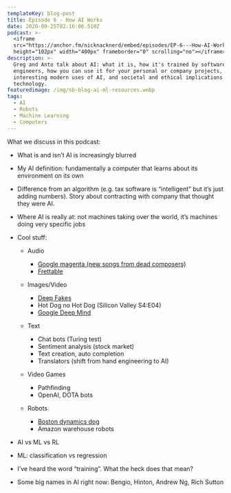```yaml
---
templateKey: blog-post
title: Episode 6 - How AI Works
date: 2020-09-25T02:16:06.510Z
podcast: >-
  <iframe
  src="https://anchor.fm/nicknacknerd/embed/episodes/EP-6---How-AI-Works-ehc7a3"
  height="102px" width="400px" frameborder="0" scrolling="no"></iframe>
description: >-
  Greg and Anto talk about AI: what it is, how it's trained by software
  engineers, how you can use it for your personal or company projects, some
  interesting modern uses of AI, and societal and ethical implications of the
  technology.
featuredimage: /img/sb-blog-ai-ml-resources.webp
tags:
  - AI
  - Robots
  - Machine Learning
  - Computers
---
```

What we discuss in this podcast:

* What is and isn’t AI is increasingly blurred
* My AI definition: fundamentally a computer that learns about its environment on its own
* Difference from an algorithm (e.g. tax software is “intelligent” but it’s just adding numbers). Story about contracting with company that thought they were AI.
* Where AI is really at: not machines taking over the world, it’s machines doing very specific jobs
* Cool stuff:

  * Audio

    * [Google magenta (new songs from dead composers)](https://magenta.tensorflow.org/)
    * [Frettable](https://www.frettable.com/)
  * Images/Video

    * [Deep Fakes](https://en.wikipedia.org/wiki/Deepfake)
    * Hot Dog no Hot Dog (Silicon Valley S4:E04)
    * [Google Deep Mind](https://deepmind.com/)
  * Text

    * Chat bots (Turing test)
    * Sentiment analysis (stock market)
    * Text creation, auto completion
    * Translators (shift from hand engineering to AI)
  * Video Games

    * Pathfinding
    * OpenAI, DOTA bots
  * Robots

    * [Boston dynamics dog](https://www.youtube.com/watch?v=cNZPRsrwumQ)
    * Amazon warehouse robots
* AI vs ML vs RL
* ML: classification vs regression
* I’ve heard the word “training”. What the heck does that mean?
* Some big names in AI right now: Bengio, Hinton, Andrew Ng, Rich Sutton
